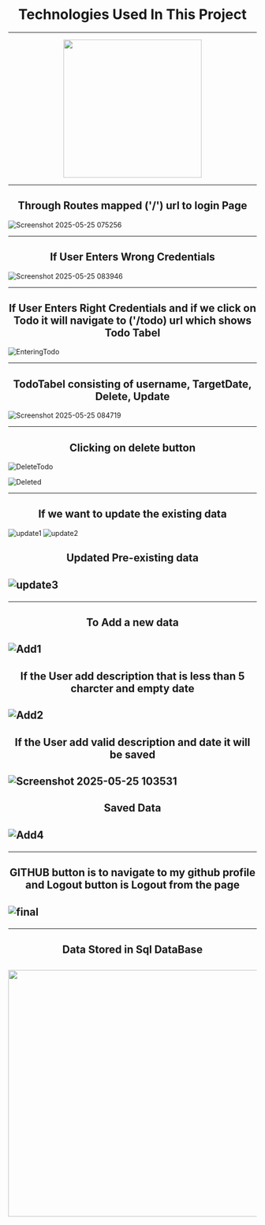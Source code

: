 <h1 align="center">Technologies Used In This Project</h1>
<hr>
<p align="center">
<img src="https://github.com/user-attachments/assets/37ffe023-6744-45ec-b8e1-83b0442dd16e" width="280" height="280">
</p>
<hr>
<h2 align="center">Through Routes mapped ('/') url to login Page</h2>

![Screenshot 2025-05-25 075256](https://github.com/user-attachments/assets/b94d4377-fd07-4b19-a433-c9bbd3858271)
<hr>
<h2 align="center">If User Enters Wrong Credentials</h2>

![Screenshot 2025-05-25 083946](https://github.com/user-attachments/assets/f78753fe-b8e7-49b8-840c-f701b8c0834f)
<hr>
<h2 align="center">If User Enters Right Credentials and if we click on Todo it will navigate to ('/todo) url which shows Todo Tabel</h2>

![EnteringTodo](https://github.com/user-attachments/assets/4c58bf9a-f294-47b0-b3dd-1e26c3bd7562)

<hr>
<h2 align="center">TodoTabel consisting of username, TargetDate, Delete, Update</h2>

![Screenshot 2025-05-25 084719](https://github.com/user-attachments/assets/30316abc-4240-43d0-b559-20da96d4ff87)
<hr>
<h2 align="center">Clicking on delete button</h2>

![DeleteTodo](https://github.com/user-attachments/assets/cc761a5e-4fae-450a-9847-380dd338b95b)

![Deleted](https://github.com/user-attachments/assets/4576e860-fa56-4fca-8d7c-c44c087fbf7d)
<hr>
<h2 align="center">If we want to update the existing data</h2>

![update1](https://github.com/user-attachments/assets/ac16a7ee-1b84-40ef-850b-5e85a83ec710)
![update2](https://github.com/user-attachments/assets/edcbb853-b0c7-461e-8d83-cc8ac159cb60)

<h2 align="center">Updated Pre-existing data<h2>

![update3](https://github.com/user-attachments/assets/3705aca6-b48b-4dc0-b6c1-286a5ef14dbd)

<hr>
<h2 align="center">To Add a new data<h2>
  
![Add1](https://github.com/user-attachments/assets/1f5cb99f-1f8a-4455-a4c5-a7cdb90e3f81)

<h2 align="center">If the User add description that is less than 5 charcter and empty date  <h2>

![Add2](https://github.com/user-attachments/assets/788ace07-ec59-49d5-930d-9e123f3ce524)

<h2 align="center">If the User add valid description and date it will be saved<h2>

![Screenshot 2025-05-25 103531](https://github.com/user-attachments/assets/45588c15-a0b2-41d2-84d1-ef6b7b0b61e0)

<h2 align="center">Saved Data<h2>

![Add4](https://github.com/user-attachments/assets/ea9bbc7d-f43d-4c09-8387-f44fea1cd86b)
<hr>
<h2 align="center">GITHUB button is to navigate to my github profile and Logout button is Logout from the page<h2>

![final](https://github.com/user-attachments/assets/5faa2caf-0017-44f1-bd89-bd4dc640b4f7)
<hr>
<h2 align="center">Data Stored in Sql DataBase<h2>
  <p align="center">
  <img src="https://github.com/user-attachments/assets/fb3886c7-8a8d-4102-9f02-55ac3c271877" width="1000" height="500"></p>

